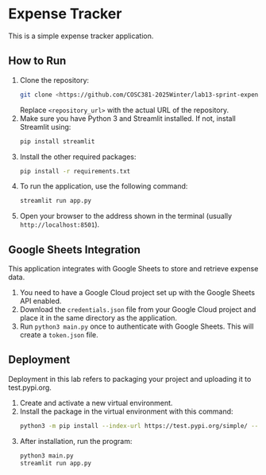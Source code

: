 # Expense Tracker

This is a simple expense tracker application.

## How to Run

1.  Clone the repository:
    ```bash
    git clone <https://github.com/COSC381-2025Winter/lab13-sprint-expensetracker1-0.git> 
    ```
    Replace `<repository_url>` with the actual URL of the repository.
2.  Make sure you have Python 3 and Streamlit installed. If not, install Streamlit using:
    ```bash
    pip install streamlit
    ```
3.  Install the other required packages:
    ```bash
    pip install -r requirements.txt
    ```
4.  To run the application, use the following command:
    ```bash
    streamlit run app.py
    ```
5.  Open your browser to the address shown in the terminal (usually `http://localhost:8501`).

## Google Sheets Integration

This application integrates with Google Sheets to store and retrieve expense data.

1.  You need to have a Google Cloud project set up with the Google Sheets API enabled.
2.  Download the `credentials.json` file from your Google Cloud project and place it in the same directory as the application.
3.  Run `python3 main.py` once to authenticate with Google Sheets. This will create a `token.json` file.

## Deployment

Deployment in this lab refers to packaging your project and uploading it to test.pypi.org.

1. Create and activate a new virtual environment.
2. Install the package in the virtual environment with this command:
    ```bash
    python3 -m pip install --index-url https://test.pypi.org/simple/ --no-deps lab13_Expense_t
    ```
3. After installation, run the program:
    ```bash
    python3 main.py
    streamlit run app.py
    ```

